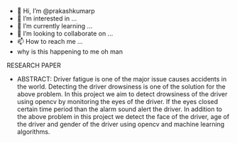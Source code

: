 - 👋 Hi, I’m @prakashkumarp
- 👀 I’m interested in ...
- 🌱 I’m currently learning ...
- 💞️ I’m looking to collaborate on ...
- 📫 How to reach me ...
- why is this happening to me oh man


RESEARCH PAPER 
- ABSTRACT:
Driver fatigue is one of the major issue causes accidents in the world. Detecting the driver drowsiness is one  of  the  solution  for  the above problem. In this project we aim to detect drowsiness of the driver using    opencv   by  monitoring the eyes of the driver. If the eyes closed certain time period  than  the alarm sound alert the driver. In addition to the above problem in this project we detect the face of the driver, age of the driver and gender of the driver using opencv and machine learning algorithms.

<!---
prakashkumarp/prakashkumarp is a ✨ special ✨ repository because its `README.md` (this file) appears on your GitHub profile.
You can click the Preview link to take a look at your changes.
--->
